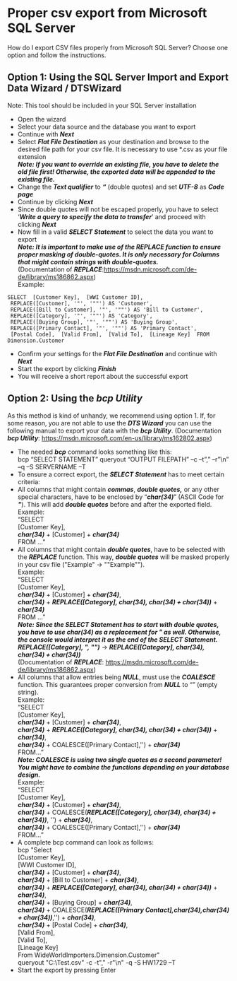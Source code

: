 # Proper csv export from Microsoft SQL Server 
How do I export CSV files properly from Microsoft SQL Server? Choose one option and follow the instructions.

## Option 1: Using the SQL Server Import and Export Data Wizard / DTSWizard

Note: This tool should be included in your SQL Server installation

* Open the wizard 
* Select your data source and the database you want to export
* Continue with ***Next***
* Select ***Flat File Destination*** as your destination and browse to the desired file path for your csv file. It is necessary to use *.csv as your file extension  
***Note: If you want to override an existing file, you have to delete the old file first! Otherwise, the exported data will be appended to the existing file.***
* Change the ***Text qualifier*** to ***“*** (double quotes) and set ***UTF-8*** as ***Code page***
* Continue by clicking ***Next***
* Since double quotes will not be escaped properly, you have to select ‘***Write a query to specify the data to transfer***’ and proceed with clicking ***Next***
* Now fill in a valid ***SELECT Statement*** to select the data you want to export  
***Note: It is important to make use of the REPLACE function to ensure proper masking of double-quotes. It is only necessary for Columns that might contain strings with double-quotes.***  
(Documentation of ***REPLACE***:<https://msdn.microsoft.com/de-de/library/ms186862.aspx>)  
Example:  

```markup
SELECT  [Customer Key],  [WWI Customer ID],  
 REPLACE([Customer], '"', '""') AS 'Customer',  
 REPLACE([Bill to Customer], '"', '""') AS 'Bill to Customer',  
 REPLACE([Category], '"', '""') AS 'Category',  
 REPLACE([Buying Group], '"', '""') AS 'Buying Group',  
 REPLACE([Primary Contact], '"', '""') AS 'Primary Contact',  
 [Postal Code],  [Valid From],  [Valid To],  [Lineage Key]  FROM Dimension.Customer​
```
* Confirm your settings for the ***Flat File Destination*** and continue with ***Next***
* Start the export by clicking ***Finish***
* You will receive a short report about the successful export

## Option 2: Using the ***bcp Utility***

As this method is kind of unhandy, we recommend using option 1. If, for some reason, you are not able to use the ***DTS Wizard*** you can use the following manual to export your data with the ***bcp Utility***. (Documentation ***bcp Utility***: <https://msdn.microsoft.com/en-us/library/ms162802.aspx>)

* The needed ***bcp*** command looks something like this:  
bcp “SELECT STATEMENT” queryout “OUTPUT FILEPATH” –c –t”,” –r”\n” –q –S SERVERNAME –T
* To ensure a correct export, the ***SELECT Statement*** has to meet certain criteria:
* All columns that might contain ***commas***, ***double quotes,*** or any other special characters, have to be enclosed by “***char(34)***” (ASCII Code for ***"***). This will add ***double quotes*** before and after the exported field.  
Example:  
“SELECT  
[Customer Key],  
***char(34)*** + [Customer] + ***char(34)***  
FROM …”
* All columns that might contain ***double quotes***, have to be selected with the ***REPLACE*** function. This way, ***double quotes*** will be masked properly in your csv file ("Example" -> ""Example"").  
Example:  
“SELECT  
[Customer Key],  
***char(34)*** + [Customer] + ***char(34)***,  
***char(34)*** + ***REPLACE([Category], char(34), char(34) + char(34))*** + ***char(34)***  
FROM …”  
***Note: Since the SELECT Statement has to start with double quotes, you have to use char(34) as a replacement for " as well. Otherwise, the console would interpret it as the end of the SELECT Statement.***  
***REPLACE([Category], ", "")*** -> ***REPLACE([Category], char(34), char(34) + char(34))***  
(Documentation of ***REPLACE***: <https://msdn.microsoft.com/de-de/library/ms186862.aspx>)
* All columns that allow entries being ***NULL***, must use the ***COALESCE*** function. This guarantees proper conversion from ***NULL*** to “” (empty string).  
Example:  
“SELECT  
[Customer Key],  
***char(34)*** + [Customer] + ***char(34)***,  
***char(34)*** + ***REPLACE([Category], char(34), char(34) + char(34))*** + ***char(34)***,  
***char(34)*** + COALESCE([Primary Contact],'') + ***char(34)***  
FROM…”  
***Note: ******COALESCE****** is using two single quotes as a second parameter!***  
***You might have to combine the functions depending on your database design.***  
Example:  
“SELECT  
[Customer Key],  
***char(34)*** + [Customer] + ***char(34)***,  
***char(34)*** + COALESCE(***REPLACE([Category], char(34), char(34) + char(34))***, '') + ***char(34)***,  
***char(34)*** + COALESCE([Primary Contact],'') + ***char(34)***  
FROM…”
* A complete bcp command can look as follows:  
bcp "Select  
[Customer Key],  
[WWI Customer ID],  
***char(34)*** + [Customer] + ***char(34)***,  
***char(34)*** + [Bill to Customer] + ***char(34)***,  
***char(34)*** + ***REPLACE([Category], char(34), char(34) + char(34))*** + ***char(34)***,  
***char(34)*** + [Buying Group] + ***char(34)***,  
***char(34)*** + COALESCE(***REPLACE([Primary Contact],char(34),char(34) + char(34))***,'') + ***char(34)***,  
***char(34)*** + [Postal Code] + ***char(34)***,  
[Valid From],  
[Valid To],  
[Lineage Key]  
From WideWorldImporters.Dimension.Customer"  
queryout "C:\Test.csv" -c -t"," -r"\n" -q -S HW1729 –T
* Start the export by pressing Enter



